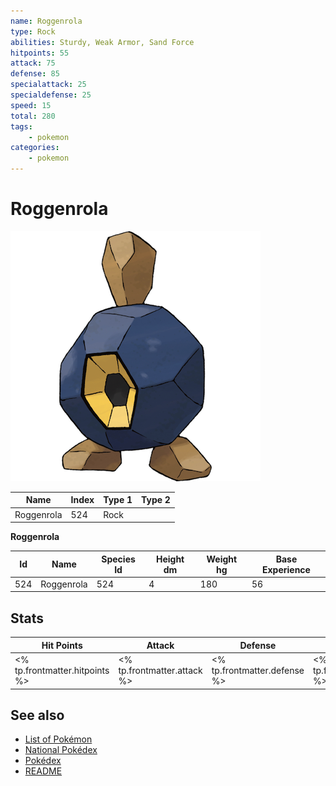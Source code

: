 ```yaml
---
name: Roggenrola
type: Rock
abilities: Sturdy, Weak Armor, Sand Force
hitpoints: 55
attack: 75
defense: 85
specialattack: 25
specialdefense: 25
speed: 15
total: 280
tags:
    - pokemon
categories:
    - pokemon
---
```


# Roggenrola


![Roggenrola](images/524.png)

| **Name** | **Index** | **Type 1** | **Type 2** |
|----|----|----|----|
| Roggenrola | 524 | Rock  |  |

**Roggenrola** 




| **Id** | **Name** | **Species Id** | **Height dm** | **Weight hg** | **Base Experience** |
|--------|----------|----------------|------------|------------|---------------------|
| 524 | Roggenrola | 524 | 4 | 180 | 56 |



## Stats

| **Hit Points** | **Attack** | **Defense** | **Special Attack** | **Special Defense** | **Speed** | **Total** |
|----------------|------------|-------------|--------------------|---------------------|-----------|-----------|
| <% tp.frontmatter.hitpoints %> | <% tp.frontmatter.attack %> | <% tp.frontmatter.defense %> | <% tp.frontmatter.specialattack %> | <% tp.frontmatter.specialdefense %> | <% tp.frontmatter.speed %> | <% tp.frontmatter.total %> |

## See also

- [List of Pokémon](../pokemon.md)
- [National Pokédex](../national_pokedex.md)
- [Pokédex](../pokedex.md)
- [README](../README.md)
